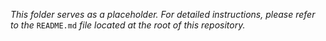 _This folder serves as a placeholder. For detailed instructions, please refer to the_ `README.md` _file located at the root of this repository._
